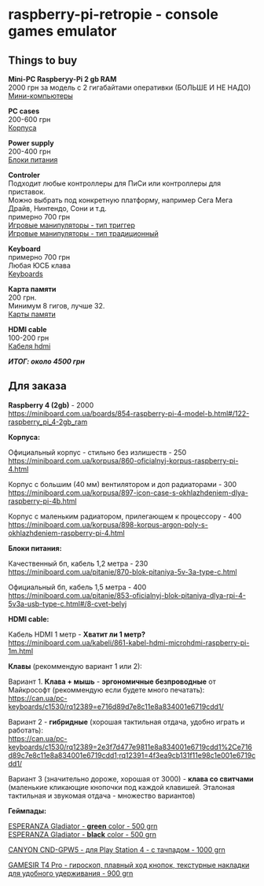 # raspberry-pi-retropie - console games emulator

## Things to buy

__Mini-PC Raspberyy-Pi 2 gb RAM__  
2000 грн за модель с 2 гигабайтами оперативки (БОЛЬШЕ И НЕ НАДО)  
[Мини-компьютеры](https://miniboard.com.ua/14-boards)

__PC cases__  
200-600 грн  
[Корпуса](https://miniboard.com.ua/15-korpusa)

__Power supply__  
200-400 грн  
[Блоки питания](https://miniboard.com.ua/16-pitanie)

__Controler__  
Подходит любые контроллеры для ПиСи или контроллеры для приставок.  
Можно выбрать под конкретную платформу, например Сега Мега Драйв, Нинтендо, Сони и т.д.  
примерно 700 грн  
[Игровые манипуляторы - тип триггер](https://rozetka.com.ua/djoysticks/c80173/podklyuchenie-230173=provodnoe;sort=cheap;tip-geympada=trigger;21557=6021/)  
[Игровые манипуляторы - тип традиционный](https://rozetka.com.ua/djoysticks/c80173/podklyuchenie-230173=provodnoe;sort=cheap;tip-geympada=traditsionniy;21557=6021/)

__Keyboard__  
примерно 700 грн  
Любая ЮСБ клава  
[Keyboards](https://miniboard.com.ua/95-klaviatury)

__Карта памяти__  
200 грн.  
Минимум 8 гигов, лучше 32.  
[Карты памяти](https://miniboard.com.ua/21-karty-pamyati)

__HDMI cable__  
100-200 грн  
[Кабеля hdmi](https://miniboard.com.ua/22-kabeli)

__*ИТОГ: около 4500 грн*__

## Для заказа

__Raspberry 4 (2gb)__  - 2000  
https://miniboard.com.ua/boards/854-raspberry-pi-4-model-b.html#/122-raspberry_pi_4-2gb_ram

__Корпуса:__  

Официальный корпус - стильно без излишеств - 250  
https://miniboard.com.ua/korpusa/860-oficialnyj-korpus-raspberry-pi-4.html

Корпус с большим (40 мм) вентилятором и доп радиаторами - 300  
https://miniboard.com.ua/korpusa/897-icon-case-s-okhlazhdeniem-dlya-raspberry-pi-4b.html

Корпус с маленьким радиатором, прилегающем к процессору - 400  
https://miniboard.com.ua/korpusa/898-korpus-argon-poly-s-okhlazhdeniem-raspberry-pi-4.html

__Блоки питания:__

Качественный бп, кабель 1,2 метра - 230  
https://miniboard.com.ua/pitanie/870-blok-pitaniya-5v-3a-type-c.html

Официальный бп, кабель 1,5 метра - 400  
https://miniboard.com.ua/pitanie/853-oficialnyj-blok-pitaniya-dlya-rpi-4-5v3a-usb-type-c.html#/8-cvet-belyj

__HDMI cable:__

Кабель HDMI 1 метр - __Хватит ли 1 метр?__ 
https://miniboard.com.ua/kabeli/861-kabel-hdmi-microhdmi-raspberry-pi-1m.html



__Клавы__ (рекоммендую вариант 1 или 2): 

Вариант 1. __Клава + мышь__ - __эргономичные безпроводные__ от Майкрософт (рекоммендую если будете много печатать):  
https://can.ua/pc-keyboards/c1530/rq12389=e716d89d7e8c11e8a834001e6719cdd1/

Вариант 2 - __гибридные__ (хорошая тактильная отдача, удобно играть и работать):  
https://can.ua/pc-keyboards/c1530/rq12389=2e3f7d477e9811e8a834001e6719cdd1%2Ce716d89c7e8c11e8a834001e6719cdd1;rq12391=4f3ea9cb131f11e98c1e001e6719cdd1/

Вариант 3 (значительно дороже, хорошая от 3000) - __клава со свитчами__ (маленькие кликающие кнопочки под каждой клавишей. Эталоная тактильная и звукомая отдача - множество вариантов)

__Геймпады:__  

[ESPERANZA Gladiator - __green__ color - 500 grn](https://can.ua/esperanza-gladiator-egg108g-black-green/p146230/#tab=characteristics)  
[ESPERANZA Gladiator - __black__ color - 500 grn](https://can.ua/esperanza-gladiator-egg108k-black/p146231/)  

[CANYON CND-GPW5 - для Play Station 4 - с тачпадом - 1000 grn](https://can.ua/canyon-cnd-gpw5/p222426/)

[GAMESIR T4 Pro - гироскоп, плавный ход кнопок, текстурные накладки для удобного удерживания - 900 grn](https://can.ua/gamesir-t4-pro/p238194/)























